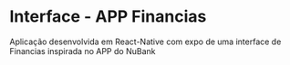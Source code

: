 # Interface - APP Financias
Aplicação desenvolvida em React-Native  com expo  de uma interface de Financias inspirada no APP do NuBank
